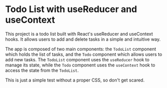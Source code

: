 # Todo List with useReducer and useContext

This project is a todo list built with React's useReducer and useContext hooks. It allows users to add and delete tasks in a simple and intuitive way.

The app is composed of two main components: the `TodoList` component which holds the list of tasks, and the `Todo` component which allows users to add new tasks. The `TodoList` component uses the `useReducer` hook to manage its state, while the `Todo` component uses the `useContext` hook to access the state from the `TodoList`.

This is just a simple test without a proper CSS, so don't get scared.
